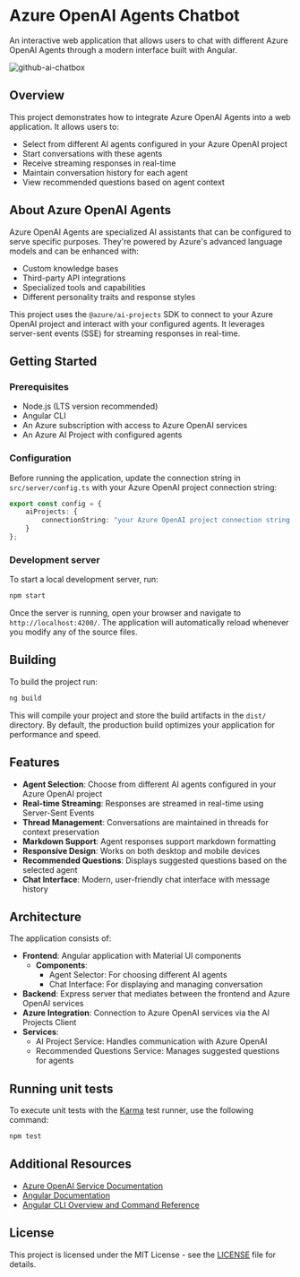 # Azure OpenAI Agents Chatbot

An interactive web application that allows users to chat with different Azure OpenAI Agents through a modern interface built with Angular.

![github-ai-chatbox](https://github.com/user-attachments/assets/794356fc-a9e3-4526-b8db-bf7939282c65)

## Overview

This project demonstrates how to integrate Azure OpenAI Agents into a web application. It allows users to:
- Select from different AI agents configured in your Azure OpenAI project
- Start conversations with these agents
- Receive streaming responses in real-time
- Maintain conversation history for each agent
- View recommended questions based on agent context

## About Azure OpenAI Agents

Azure OpenAI Agents are specialized AI assistants that can be configured to serve specific purposes. They're powered by Azure's advanced language models and can be enhanced with:

- Custom knowledge bases
- Third-party API integrations
- Specialized tools and capabilities
- Different personality traits and response styles

This project uses the `@azure/ai-projects` SDK to connect to your Azure OpenAI project and interact with your configured agents. It leverages server-sent events (SSE) for streaming responses in real-time.

## Getting Started

### Prerequisites

- Node.js (LTS version recommended)
- Angular CLI
- An Azure subscription with access to Azure OpenAI services
- An Azure AI Project with configured agents

### Configuration

Before running the application, update the connection string in `src/server/config.ts` with your Azure OpenAI project connection string:

```typescript
export const config = {
    aiProjects: {
        connectionString: "your Azure OpenAI project connection string here"
    }
};
```

### Development server

To start a local development server, run:

```bash
npm start
```

Once the server is running, open your browser and navigate to `http://localhost:4200/`. The application will automatically reload whenever you modify any of the source files.

## Building

To build the project run:

```bash
ng build
```

This will compile your project and store the build artifacts in the `dist/` directory. By default, the production build optimizes your application for performance and speed.

## Features

- **Agent Selection**: Choose from different AI agents configured in your Azure OpenAI project
- **Real-time Streaming**: Responses are streamed in real-time using Server-Sent Events
- **Thread Management**: Conversations are maintained in threads for context preservation
- **Markdown Support**: Agent responses support markdown formatting
- **Responsive Design**: Works on both desktop and mobile devices
- **Recommended Questions**: Displays suggested questions based on the selected agent
- **Chat Interface**: Modern, user-friendly chat interface with message history

## Architecture

The application consists of:

- **Frontend**: Angular application with Material UI components
  - **Components**:
    - Agent Selector: For choosing different AI agents
    - Chat Interface: For displaying and managing conversation
- **Backend**: Express server that mediates between the frontend and Azure OpenAI services
- **Azure Integration**: Connection to Azure OpenAI services via the AI Projects Client
- **Services**:
  - AI Project Service: Handles communication with Azure OpenAI
  - Recommended Questions Service: Manages suggested questions for agents

## Running unit tests

To execute unit tests with the [Karma](https://karma-runner.github.io) test runner, use the following command:

```bash
npm test
```

## Additional Resources

- [Azure OpenAI Service Documentation](https://learn.microsoft.com/en-us/azure/ai-services/openai/)
- [Angular Documentation](https://angular.dev/)
- [Angular CLI Overview and Command Reference](https://angular.dev/tools/cli)

## License

This project is licensed under the MIT License - see the [LICENSE](LICENSE) file for details.
